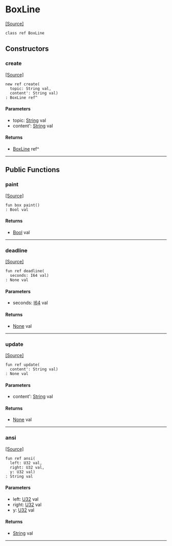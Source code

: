# BoxLine
<span class="source-link">[[Source]](src/mqtt-terminal/terminal.md#L-0-33)</span>
```pony
class ref BoxLine
```

## Constructors

### create
<span class="source-link">[[Source]](src/mqtt-terminal/terminal.md#L-0-41)</span>


```pony
new ref create(
  topic: String val,
  content': String val)
: BoxLine ref^
```
#### Parameters

*   topic: [String](builtin-String.md) val
*   content': [String](builtin-String.md) val

#### Returns

* [BoxLine](mqtt-terminal-BoxLine.md) ref^

---

## Public Functions

### paint
<span class="source-link">[[Source]](src/mqtt-terminal/terminal.md#L-0-47)</span>


```pony
fun box paint()
: Bool val
```

#### Returns

* [Bool](builtin-Bool.md) val

---

### deadline
<span class="source-link">[[Source]](src/mqtt-terminal/terminal.md#L-0-48)</span>


```pony
fun ref deadline(
  seconds: I64 val)
: None val
```
#### Parameters

*   seconds: [I64](builtin-I64.md) val

#### Returns

* [None](builtin-None.md) val

---

### update
<span class="source-link">[[Source]](src/mqtt-terminal/terminal.md#L-0-54)</span>


```pony
fun ref update(
  content': String val)
: None val
```
#### Parameters

*   content': [String](builtin-String.md) val

#### Returns

* [None](builtin-None.md) val

---

### ansi
<span class="source-link">[[Source]](src/mqtt-terminal/terminal.md#L-0-70)</span>


```pony
fun ref ansi(
  left: U32 val,
  right: U32 val,
  y: U32 val)
: String val
```
#### Parameters

*   left: [U32](builtin-U32.md) val
*   right: [U32](builtin-U32.md) val
*   y: [U32](builtin-U32.md) val

#### Returns

* [String](builtin-String.md) val

---

